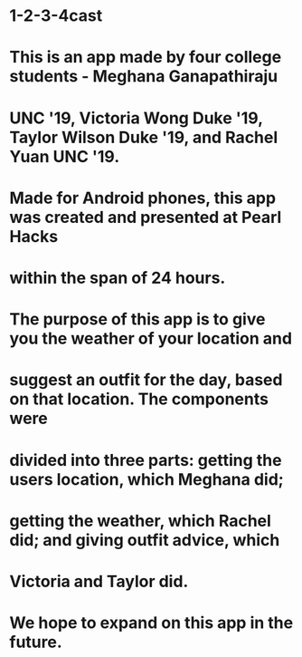 # 1-2-3-4cast
# This is an app made by four college students - Meghana Ganapathiraju
# UNC '19, Victoria Wong Duke '19, Taylor Wilson Duke '19, and Rachel Yuan UNC '19.
# Made for Android phones, this app was created and presented at Pearl Hacks
# within the span of 24 hours.
# The purpose of this app is to give you the weather of your location and
# suggest an outfit for the day, based on that location. The components were
# divided into three parts: getting the users location, which Meghana did; 
# getting the weather, which Rachel did; and giving outfit advice, which
# Victoria and Taylor did.
# We hope to expand on this app in the future.
